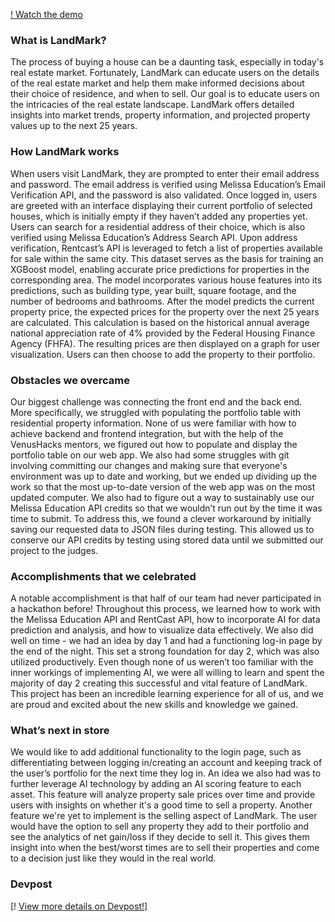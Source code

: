 [! Watch the demo](https://www.youtube.com/watch?v=SjtOADkzxSA&t=1s)

### What is LandMark?
The process of buying a house can be a daunting task, especially in today's real estate market. Fortunately, LandMark can educate users on the details of the real estate market and help them make informed decisions about their choice of residence, and when to sell. Our goal is to educate users on the intricacies of the real estate landscape. LandMark offers detailed insights into market trends, property information, and projected property values up to the next 25 years.

### How LandMark works
When users visit LandMark, they are prompted to enter their email address and password. The email address is verified using Melissa Education’s Email Verification API, and the password is also validated. Once logged in, users are greeted with an interface displaying their current portfolio of selected houses, which is initially empty if they haven’t added any properties yet. Users can search for a residential address of their choice, which is also verified using Melissa Education’s Address Search API. Upon address verification, Rentcast’s API is leveraged to fetch a list of properties available for sale within the same city. This dataset serves as the basis for training an XGBoost model, enabling accurate price predictions for properties in the corresponding area. The model incorporates various house features into its predictions, such as building type, year built, square footage, and the number of bedrooms and bathrooms. After the model predicts the current property price, the expected prices for the property over the next 25 years are calculated. This calculation is based on the historical annual average national appreciation rate of 4% provided by the Federal Housing Finance Agency (FHFA). The resulting prices are then displayed on a graph for user visualization. Users can then choose to add the property to their portfolio.

### Obstacles we overcame
Our biggest challenge was connecting the front end and the back end. More specifically, we struggled with populating the portfolio table with residential property information. None of us were familiar with how to achieve backend and frontend integration, but with the help of the VenusHacks mentors, we figured out how to populate and display the portfolio table on our web app. We also had some struggles with git involving committing our changes and making sure that everyone's environment was up to date and working, but we ended up dividing up the work so that the most up-to-date version of the web app was on the most updated computer. We also had to figure out a way to sustainably use our Melissa Education API credits so that we wouldn’t run out by the time it was time to submit. To address this, we found a clever workaround by initially saving our requested data to JSON files during testing. This allowed us to conserve our API credits by testing using stored data until we submitted our project to the judges.

### Accomplishments that we celebrated
A notable accomplishment is that half of our team had never participated in a hackathon before! Throughout this process, we learned how to work with the Melissa Education API and RentCast API, how to incorporate AI for data prediction and analysis, and how to visualize data effectively. We also did well on time - we had an idea by day 1 and had a functioning log-in page by the end of the night. This set a strong foundation for day 2, which was also utilized productively. Even though none of us weren’t too familiar with the inner workings of implementing AI, we were all willing to learn and spent the majority of day 2 creating this successful and vital feature of LandMark. This project has been an incredible learning experience for all of us, and we are proud and excited about the new skills and knowledge we gained.

### What’s next in store
We would like to add additional functionality to the login page, such as differentiating between logging in/creating an account and keeping track of the user’s portfolio for the next time they log in. An idea we also had was to further leverage AI technology by adding an AI scoring feature to each asset. This feature will analyze property sale prices over time and provide users with insights on whether it's a good time to sell a property. Another feature we're yet to implement is the selling aspect of LandMark. The user would have the option to sell any property they add to their portfolio and see the analytics of net gain/loss if they decide to sell it. This gives them insight into when the best/worst times are to sell their properties and come to a decision just like they would in the real world.

### Devpost
[! [View more details on Devpost!](https://devpost.com/software/landmark-m740ng)]
